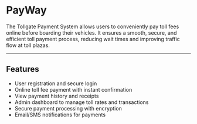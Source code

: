 # PayWay


The Tollgate Payment System allows users to conveniently pay toll fees online before boarding their vehicles. It ensures a smooth, secure, and efficient toll payment process, reducing wait times and improving traffic flow at toll plazas.

---

## Features

- User registration and secure login  
- Online toll fee payment with instant confirmation  
- View payment history and receipts  
- Admin dashboard to manage toll rates and transactions  
- Secure payment processing with encryption  
- Email/SMS notifications for payments  
